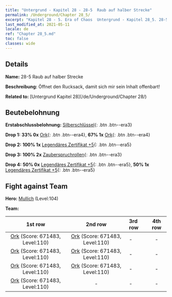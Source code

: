 ```yaml
---
title: "Untergrund - Kapitel 28 - 28-5  Raub auf halber Strecke"
permalink: /Underground/Chapter 28_5/
excerpt: "Kapitel 28 - 5. Era of Chaos  Untergrund - Kapitel 28_5. 28-5  Raub auf halber Strecke"
last_modified_at: 2021-05-11
locale: de
ref: "Chapter 28_5.md"
toc: false
classes: wide
---
```


## Details

 **Name:** 28-5  Raub auf halber Strecke

 **Beschreibung:**       Öffnet den Rucksack, damit sich mir sein Inhalt offenbart!

 **Related to:** [Untergrund Kapitel 28](/de/Underground/Chapter 28/)

## Beutebelohnung

 **Erstabschlussbelohnung:** [Silberschlüssel](/ItemsDE/con_693/){: .btn .btn--era3}

 **Drop 1:** **33% 0x** [Ork](/ItemsDE/unt_219/){: .btn .btn--era4}, **67% 1x** [Ork](/ItemsDE/unt_219/){: .btn .btn--era4}

 **Drop 2:** **100% 1x** [Legendäres Zertifikat +5](/ItemsDE/mat_102/){: .btn .btn--era5}

 **Drop 3:** **100% 2x** [Zauberspruchrollen](/ItemsDE/con_694/){: .btn .btn--era3}

 **Drop 4:** **50% 0x** [Legendäres Zertifikat +5](/ItemsDE/mat_102/){: .btn .btn--era5}, **50% 1x** [Legendäres Zertifikat +5](/ItemsDE/mat_102/){: .btn .btn--era5}


## Fight against Team
 **Hero:** [Mullich](/de/heroes/Mullich/) (Level:104)

 **Team:**


  | 1st row | 2nd row | 3rd row | 4th row |
  |:----:|:----:|:----|:----:|
  | [Ork](/de/units/Orc/) (Score: 671483, Level:110)  | [Ork](/de/units/Orc/) (Score: 671483, Level:110)  | - | - |
  | [Ork](/de/units/Orc/) (Score: 671483, Level:110)  | [Ork](/de/units/Orc/) (Score: 671483, Level:110)  | - | - |
  | [Ork](/de/units/Orc/) (Score: 671483, Level:110)  | [Ork](/de/units/Orc/) (Score: 671483, Level:110)  | - | - |
  | [Ork](/de/units/Orc/) (Score: 671483, Level:110)  | - | - | - |


